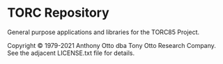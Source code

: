 # TORC Repository

General purpose applications and libraries for the TORC85 Project.

Copyright &copy; 1979-2021 Anthony Otto dba Tony Otto Research Company. See the adjacent LICENSE.txt file for details.
